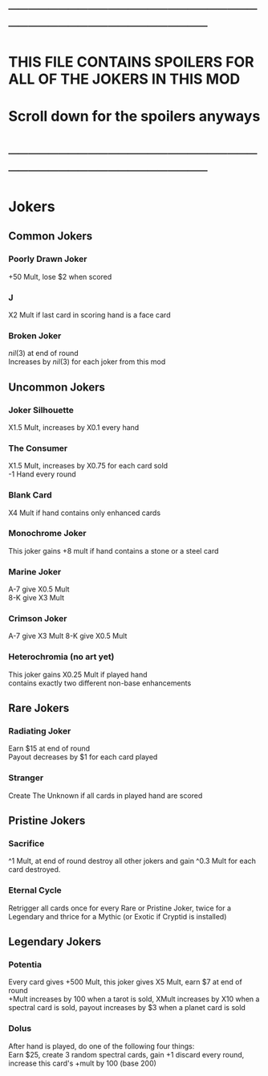 # ─────────────────────────────────────────────
# THIS FILE CONTAINS SPOILERS FOR ALL OF THE JOKERS IN THIS MOD
# Scroll down for the spoilers anyways
# ─────────────────────────────────────────────



















# Jokers

## Common Jokers
### Poorly Drawn Joker
+50 Mult, lose $2 when scored

### J
X2 Mult if last card in scoring hand is a face card

### Broken Joker
$nil ($3) at end of round  
Increases by $nil ($3) for each joker from this mod  

## Uncommon Jokers
### Joker Silhouette
X1.5 Mult, increases by X0.1 every hand

### The Consumer
X1.5 Mult, increases by X0.75 for each card sold  
-1 Hand every round

### Blank Card
X4 Mult if hand contains only enhanced cards

### Monochrome Joker
This joker gains +8 mult if hand contains a stone or a steel card

### Marine Joker
A-7 give X0.5 Mult  
8-K give X3 Mult

### Crimson Joker
A-7 give X3 Mult
8-K give X0.5 Mult

### Heterochromia (no art yet)
This joker gains X0.25 Mult if played hand  
contains exactly two different non-base enhancements

## Rare Jokers
### Radiating Joker
Earn $15 at end of round  
Payout decreases by $1 for each card played

### Stranger
Create The Unknown if all cards in played hand are scored

## Pristine Jokers
### Sacrifice
^1 Mult, at end of round destroy all other jokers and gain ^0.3 Mult for each card destroyed.

### Eternal Cycle
Retrigger all cards once for every Rare or Pristine Joker, twice for a Legendary and thrice for a Mythic (or Exotic if Cryptid is installed)

## Legendary Jokers
### Potentia
Every card gives +500 Mult, this joker gives X5 Mult, earn $7 at end of round  
+Mult increases by 100 when a tarot is sold, XMult increases by X10 when a spectral card is sold, payout increases by $3 when a planet card is sold

### Dolus
After hand is played, do one of the following four things:  
Earn $25, create 3 random spectral cards, gain +1 discard every round, increase this card's +mult by 100 (base 200)
